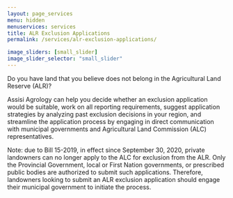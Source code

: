```yaml
---
layout: page_services
menu: hidden
menuservices: services
title: ALR Exclusion Applications
permalink: /services/alr-exclusion-applications/

image_sliders: [small_slider]
image_slider_selector: "small_slider"
---
```


Do you have land that you believe does not belong in the Agricultural Land Reserve (ALR)?

Assisi Agrology can help you decide whether an exclusion application would be suitable, work on all reporting requirements, suggest application strategies by analyzing past exclusion decisions in your region, and streamline the application process by engaging in direct communication with municipal governments and Agricultural Land Commission (ALC) representatives.

Note: due to Bill 15-2019, in effect since September 30, 2020, private landowners can no longer apply to the ALC for exclusion from the ALR. Only the Provincial Government, local or First Nation governments, or prescribed public bodies are authorized to submit such applications. Therefore, landowners looking to submit an ALR exclusion application should engage their municipal government to initiate the process.
